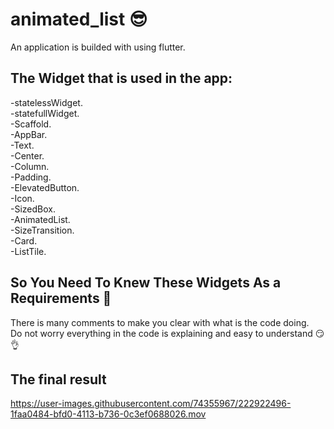 # animated_list 😎  
An application is builded with using flutter.

## The Widget that is used in the app:

-statelessWidget.  
-statefullWidget.  
-Scaffold.  
-AppBar.  
-Text.  
-Center.  
-Column.  
-Padding.  
-ElevatedButton.  
-Icon.  
-SizedBox.  
-AnimatedList.  
-SizeTransition.  
-Card.  
-ListTile.   

## So You Need To Knew These Widgets As a Requirements 🎯
There is many comments to make you clear with what is the code doing.  
Do not worry everything in the code is explaining and easy to understand 😏👌

## The final result

https://user-images.githubusercontent.com/74355967/222922496-1faa0484-bfd0-4113-b736-0c3ef0688026.mov

